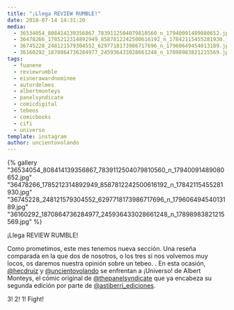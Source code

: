 ```yaml
---
title: "¡Llega REVIEW RUMBLE!"
date: 2018-07-14 14:31:20
media: 
  - 36534054_808414139356867_7839112504079810560_n_17940091489080652.jpg
  - 36478266_1785212314892949_8587812242500616192_n_17842115455281930.jpg
  - 36745228_248121579304552_6297718173986717696_n_17960649454013189.jpg
  - 36160292_1870864736284977_245936433028661248_n_17898983821215569.jpg
tags: 
  - fuanene
  - reviewrumble
  - eisnerawardnominee
  - autordelmes
  - albertmonteys
  - panelsyndicate
  - comicdigital
  - tebeos
  - comicbooks
  - cifi
  - universo
template: instagram
author: uncientovolando
---
```


{% gallery "36534054_808414139356867_7839112504079810560_n_17940091489080652.jpg" "36478266_1785212314892949_8587812242500616192_n_17842115455281930.jpg" "36745228_248121579304552_6297718173986717696_n_17960649454013189.jpg" "36160292_1870864736284977_245936433028661248_n_17898983821215569.jpg" %}

¡Llega REVIEW RUMBLE!

Como prometimos, este mes tenemos nueva sección. Una reseña comparada en la que dos de nosotros, o los tres si nos volvemos muy locos, os daremos nuestra opinión sobre un tebeo. .
En esta ocasión, [@hecdruiz](https://instagram.com/hecdruiz) y [@uncientovolando](https://instagram.com/uncientovolando) se enfrentan a ¡Universo! de Albert Monteys, el cómic original de [@thepanelsyndicate](https://instagram.com/thepanelsyndicate) que ya encabeza su segunda edición por parte de [@astiberri_ediciones](https://instagram.com/astiberri_ediciones).

3! 2! 1! Fight!
